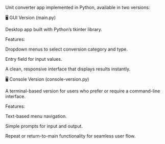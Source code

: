 Unit converter app implemented in Python, available in two versions:


🖥️ GUI Version (main.py)

Desktop app built with Python’s tkinter library.

Features:

Dropdown menus to select conversion category and type.

Entry field for input values.

A clean, responsive interface that displays results instantly.


🖥️ Console Version (console-version.py)

A terminal-based version for users who prefer or require a command-line interface.

Features:

Text-based menu navigation.

Simple prompts for input and output.

Repeat or return-to-main functionality for seamless user flow.
